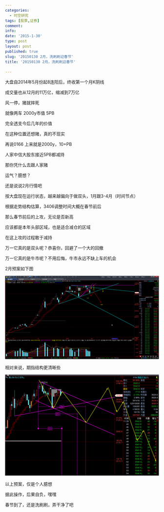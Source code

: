 ```yaml
---
categories:
  - 时空研究
tags: [股票,证券]
comment: 
info: 
date: '2015-1-30'
type: post
layout: post
published: true
slug: '20150130 2月，洗刷刷迎春节'
title: '20150130 2月，洗刷刷迎春节'

---
```

大盘自2014年5月份起8连阳后，终收第一个月K阴线

成交量也从12月的11万亿，缩减到7万亿​​

风一停，猪就摔死

就像两车 2000y市值 5PB

完全透支今后几年的价值

在这种位置还想赌，真的不现实

再说0166 上来就是2000y，10+PB

人家中信大股东接近5PB都​减持

那你凭什么去跟人家赌

运气？臆想？


还是说说2月行情吧

按大盘现在运行状态，越来越偏向于做双头，1月跟3-4月（时间节点）​

根据走势结构估算，3406​调整时间大概在春节前后

那么春节前后的上攻，无论是否新高

应该都是本年头部区域，也是适合减仓的区域

在这上攻的过程敢于减持​

万一它真的是双头呢？恭喜你，回避了一个大的回撤

万一它真的是牛市呢？不用后悔，牛市永远不缺上车的机会


2月预案如下图

![20150130-0](/images/20150130-0.jpeg)

​相对来说，期指结构更清晰些

![20150130-1](/images/20150130-1.png)

​以上预案，仅是个人臆想

据此操作，后果自负，嘿嘿

春节到了，还是洗刷刷，弄干净了吧​​